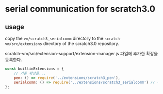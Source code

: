 # serial communication for scratch3.0

## usage
copy the `vm/scratch3_serialcomm` directory to the `scratch-vm/src/extensions` directory of the scratch3.0 repository.  

scratch-vm/src/extension-support/extension-manager.js 파일에 추가한 확장을 등록한다.  
    
```javascript
const builtinExtensions = {
    // 기존 확장들...
    pen: () => require('../extensions/scratch3_pen'),
    serialcomm: () => require('../extensions/scratch3_serialcomm') // 추가된 부분
};

```
